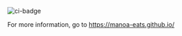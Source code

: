 ![ci-badge](https://github.com/manoa-eats/main/workflows/manoa-eats/badge.svg)

For more information, go to https://manoa-eats.github.io/
